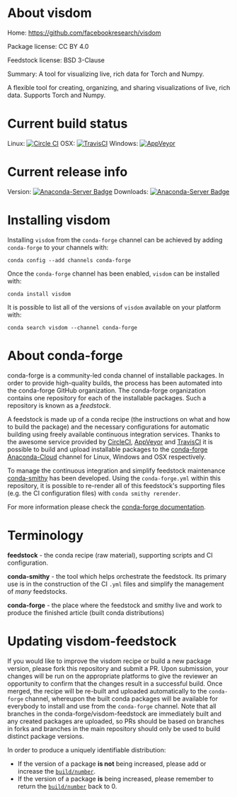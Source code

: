 About visdom
============

Home: https://github.com/facebookresearch/visdom

Package license: CC BY 4.0

Feedstock license: BSD 3-Clause

Summary: A tool for visualizing live, rich data for Torch and Numpy.

A flexible tool for creating, organizing, and sharing visualizations
of live, rich data. Supports Torch and Numpy.


Current build status
====================

Linux: [![Circle CI](https://circleci.com/gh/conda-forge/visdom-feedstock.svg?style=shield)](https://circleci.com/gh/conda-forge/visdom-feedstock)
OSX: [![TravisCI](https://travis-ci.org/conda-forge/visdom-feedstock.svg?branch=master)](https://travis-ci.org/conda-forge/visdom-feedstock)
Windows: [![AppVeyor](https://ci.appveyor.com/api/projects/status/github/conda-forge/visdom-feedstock?svg=True)](https://ci.appveyor.com/project/conda-forge/visdom-feedstock/branch/master)

Current release info
====================
Version: [![Anaconda-Server Badge](https://anaconda.org/conda-forge/visdom/badges/version.svg)](https://anaconda.org/conda-forge/visdom)
Downloads: [![Anaconda-Server Badge](https://anaconda.org/conda-forge/visdom/badges/downloads.svg)](https://anaconda.org/conda-forge/visdom)

Installing visdom
=================

Installing `visdom` from the `conda-forge` channel can be achieved by adding `conda-forge` to your channels with:

```
conda config --add channels conda-forge
```

Once the `conda-forge` channel has been enabled, `visdom` can be installed with:

```
conda install visdom
```

It is possible to list all of the versions of `visdom` available on your platform with:

```
conda search visdom --channel conda-forge
```


About conda-forge
=================

conda-forge is a community-led conda channel of installable packages.
In order to provide high-quality builds, the process has been automated into the
conda-forge GitHub organization. The conda-forge organization contains one repository
for each of the installable packages. Such a repository is known as a *feedstock*.

A feedstock is made up of a conda recipe (the instructions on what and how to build
the package) and the necessary configurations for automatic building using freely
available continuous integration services. Thanks to the awesome service provided by
[CircleCI](https://circleci.com/), [AppVeyor](http://www.appveyor.com/)
and [TravisCI](https://travis-ci.org/) it is possible to build and upload installable
packages to the [conda-forge](https://anaconda.org/conda-forge)
[Anaconda-Cloud](http://docs.anaconda.org/) channel for Linux, Windows and OSX respectively.

To manage the continuous integration and simplify feedstock maintenance
[conda-smithy](http://github.com/conda-forge/conda-smithy) has been developed.
Using the ``conda-forge.yml`` within this repository, it is possible to re-render all of
this feedstock's supporting files (e.g. the CI configuration files) with ``conda smithy rerender``.

For more information please check the [conda-forge documentation](https://conda-forge.org/docs/).

Terminology
===========

**feedstock** - the conda recipe (raw material), supporting scripts and CI configuration.

**conda-smithy** - the tool which helps orchestrate the feedstock.
                   Its primary use is in the construction of the CI ``.yml`` files
                   and simplify the management of *many* feedstocks.

**conda-forge** - the place where the feedstock and smithy live and work to
                  produce the finished article (built conda distributions)


Updating visdom-feedstock
=========================

If you would like to improve the visdom recipe or build a new
package version, please fork this repository and submit a PR. Upon submission,
your changes will be run on the appropriate platforms to give the reviewer an
opportunity to confirm that the changes result in a successful build. Once
merged, the recipe will be re-built and uploaded automatically to the
`conda-forge` channel, whereupon the built conda packages will be available for
everybody to install and use from the `conda-forge` channel.
Note that all branches in the conda-forge/visdom-feedstock are
immediately built and any created packages are uploaded, so PRs should be based
on branches in forks and branches in the main repository should only be used to
build distinct package versions.

In order to produce a uniquely identifiable distribution:
 * If the version of a package **is not** being increased, please add or increase
   the [``build/number``](http://conda.pydata.org/docs/building/meta-yaml.html#build-number-and-string).
 * If the version of a package **is** being increased, please remember to return
   the [``build/number``](http://conda.pydata.org/docs/building/meta-yaml.html#build-number-and-string)
   back to 0.